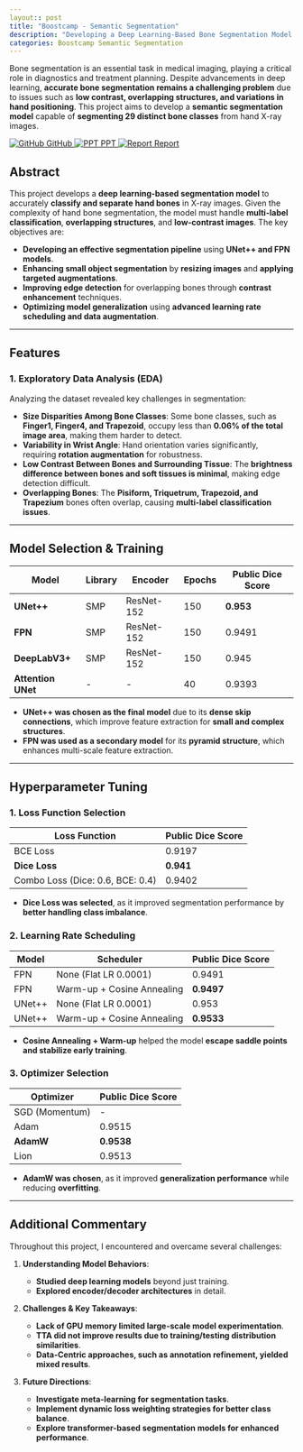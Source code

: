 ```yaml
---
layout:: post
title: "Boostcamp - Semantic Segmentation"
description: "Developing a Deep Learning-Based Bone Segmentation Model for Hand X-ray Images"
categories: Boostcamp Semantic Segmentation
---
```


Bone segmentation is an essential task in medical imaging, playing a critical role in diagnostics and treatment planning. Despite advancements in deep learning, **accurate bone segmentation remains a challenging problem** due to issues such as **low contrast, overlapping structures, and variations in hand positioning**. This project aims to develop a **semantic segmentation model** capable of **segmenting 29 distinct bone classes** from hand X-ray images. 

<div class="btn-row">
  <a href="https://github.com/boostcampaitech7/level2-cv-semanticsegmentation-cv-21-lv3" target="_blank" class="btn">
    <img src="https://uxwing.com/wp-content/themes/uxwing/download/brands-and-social-media/github-icon.png" alt="GitHub" class="btn-icon"> GitHub
  </a>
  <a href="https://github.com/user-attachments/files/18844130/Semantic.segmentation.pdf" target="_blank" class="btn">
    <img src="https://uxwing.com/wp-content/themes/uxwing/download/file-and-folder-type/powerpoint-icon.png" alt="PPT" class="btn-icon"> PPT
  </a>
  <a href="https://github.com/user-attachments/files/18844135/Semantic.Segmentation.Wrap.up.report.pdf" target="_blank" class="btn">
    <img src="https://cdn-icons-png.flaticon.com/256/80/80942.png" alt="Report" class="btn-icon"> Report
  </a>
</div>


## Abstract
This project develops a **deep learning-based segmentation model** to accurately **classify and separate hand bones** in X-ray images. Given the complexity of hand bone segmentation, the model must handle **multi-label classification**, **overlapping structures**, and **low-contrast images**. The key objectives are:
- **Developing an effective segmentation pipeline** using **UNet++ and FPN models**.
- **Enhancing small object segmentation** by **resizing images** and **applying targeted augmentations**.
- **Improving edge detection** for overlapping bones through **contrast enhancement** techniques.
- **Optimizing model generalization** using **advanced learning rate scheduling and data augmentation**.

---

## Features

### 1. Exploratory Data Analysis (EDA)
Analyzing the dataset revealed key challenges in segmentation:
- **Size Disparities Among Bone Classes**: Some bone classes, such as **Finger1, Finger4, and Trapezoid**, occupy less than **0.06% of the total image area**, making them harder to detect.
- **Variability in Wrist Angle**: Hand orientation varies significantly, requiring **rotation augmentation** for robustness.
- **Low Contrast Between Bones and Surrounding Tissue**: The **brightness difference between bones and soft tissues is minimal**, making edge detection difficult.
- **Overlapping Bones**: The **Pisiform, Triquetrum, Trapezoid, and Trapezium** bones often overlap, causing **multi-label classification issues**.

---

## Model Selection & Training

| Model       | Library | Encoder      | Epochs | Public Dice Score |
|------------|---------|-------------|--------|--------------------|
| **UNet++** | SMP     | ResNet-152   | 150    | **0.953**         |
| **FPN**    | SMP     | ResNet-152   | 150    | 0.9491            |
| **DeepLabV3+** | SMP | ResNet-152  | 150    | 0.945             |
| **Attention UNet** | - | -          | 40     | 0.9393            |

- **UNet++ was chosen as the final model** due to its **dense skip connections**, which improve feature extraction for **small and complex structures**.
- **FPN was used as a secondary model** for its **pyramid structure**, which enhances multi-scale feature extraction.

---

## Hyperparameter Tuning

### 1. Loss Function Selection

| Loss Function | Public Dice Score |
|--------------|-------------------|
| BCE Loss     | 0.9197            |
| **Dice Loss** | **0.941**         |
| Combo Loss (Dice: 0.6, BCE: 0.4) | 0.9402 |

- **Dice Loss was selected**, as it improved segmentation performance by **better handling class imbalance**.

### 2. Learning Rate Scheduling

| Model   | Scheduler                     | Public Dice Score |
|--------|--------------------------------|-------------------|
| FPN    | None (Flat LR 0.0001)         | 0.9491            |
| FPN    | Warm-up + Cosine Annealing    | **0.9497**        |
| UNet++ | None (Flat LR 0.0001)         | 0.953             |
| UNet++ | Warm-up + Cosine Annealing    | **0.9533**        |

- **Cosine Annealing + Warm-up** helped the model **escape saddle points and stabilize early training**.

### 3. Optimizer Selection

| Optimizer | Public Dice Score |
|-----------|-------------------|
| SGD (Momentum) | -             |
| Adam         | 0.9515          |
| **AdamW**    | **0.9538**      |
| Lion         | 0.9513          |

- **AdamW was chosen**, as it improved **generalization performance** while reducing **overfitting**.

---

## Additional Commentary
Throughout this project, I encountered and overcame several challenges:
1. **Understanding Model Behaviors**:
   - **Studied deep learning models** beyond just training.
   - **Explored encoder/decoder architectures** in detail.

2. **Challenges & Key Takeaways**:
   - **Lack of GPU memory limited large-scale model experimentation**.
   - **TTA did not improve results due to training/testing distribution similarities**.
   - **Data-Centric approaches, such as annotation refinement, yielded mixed results**.

3. **Future Directions**:
   - **Investigate meta-learning for segmentation tasks**.
   - **Implement dynamic loss weighting strategies for better class balance**.
   - **Explore transformer-based segmentation models for enhanced performance**.